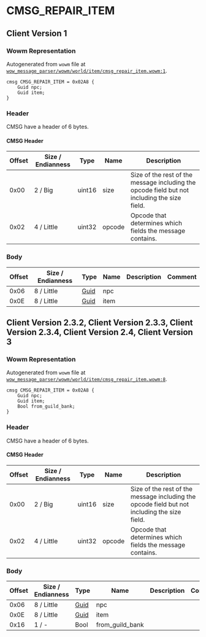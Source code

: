 # CMSG_REPAIR_ITEM

## Client Version 1

### Wowm Representation

Autogenerated from `wowm` file at [`wow_message_parser/wowm/world/item/cmsg_repair_item.wowm:1`](https://github.com/gtker/wow_messages/tree/main/wow_message_parser/wowm/world/item/cmsg_repair_item.wowm#L1).
```rust,ignore
cmsg CMSG_REPAIR_ITEM = 0x02A8 {
    Guid npc;
    Guid item;
}
```
### Header

CMSG have a header of 6 bytes.

#### CMSG Header

| Offset | Size / Endianness | Type   | Name   | Description |
| ------ | ----------------- | ------ | ------ | ----------- |
| 0x00   | 2 / Big           | uint16 | size   | Size of the rest of the message including the opcode field but not including the size field.|
| 0x02   | 4 / Little        | uint32 | opcode | Opcode that determines which fields the message contains.|

### Body

| Offset | Size / Endianness | Type | Name | Description | Comment |
| ------ | ----------------- | ---- | ---- | ----------- | ------- |
| 0x06 | 8 / Little | [Guid](../types/packed-guid.md) | npc |  |  |
| 0x0E | 8 / Little | [Guid](../types/packed-guid.md) | item |  |  |

## Client Version 2.3.2, Client Version 2.3.3, Client Version 2.3.4, Client Version 2.4, Client Version 3

### Wowm Representation

Autogenerated from `wowm` file at [`wow_message_parser/wowm/world/item/cmsg_repair_item.wowm:8`](https://github.com/gtker/wow_messages/tree/main/wow_message_parser/wowm/world/item/cmsg_repair_item.wowm#L8).
```rust,ignore
cmsg CMSG_REPAIR_ITEM = 0x02A8 {
    Guid npc;
    Guid item;
    Bool from_guild_bank;
}
```
### Header

CMSG have a header of 6 bytes.

#### CMSG Header

| Offset | Size / Endianness | Type   | Name   | Description |
| ------ | ----------------- | ------ | ------ | ----------- |
| 0x00   | 2 / Big           | uint16 | size   | Size of the rest of the message including the opcode field but not including the size field.|
| 0x02   | 4 / Little        | uint32 | opcode | Opcode that determines which fields the message contains.|

### Body

| Offset | Size / Endianness | Type | Name | Description | Comment |
| ------ | ----------------- | ---- | ---- | ----------- | ------- |
| 0x06 | 8 / Little | [Guid](../types/packed-guid.md) | npc |  |  |
| 0x0E | 8 / Little | [Guid](../types/packed-guid.md) | item |  |  |
| 0x16 | 1 / - | Bool | from_guild_bank |  |  |

